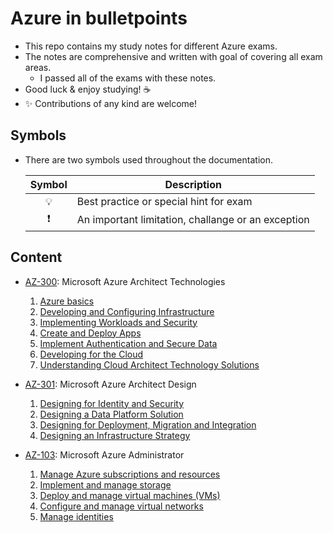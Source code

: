 # Azure in bulletpoints

- This repo contains my study notes for different Azure exams.
- The notes are comprehensive and written with goal of covering all exam areas.
  - I passed all of the exams with these notes.
- Good luck & enjoy studying! ☕
- ✨ Contributions of any kind are welcome!

## Symbols

- There are two symbols used throughout the documentation.

    | Symbol | Description |
    |:------:|-------------|
    | 💡 | Best practice or special hint for exam |
    | ❗ | An important limitation, challange or an exception |

## Content

- [AZ-300](https://www.microsoft.com/en-us/learning/exam-az-300.aspx): Microsoft Azure Architect Technologies
  1. [Azure basics](AZ-300%20Microsoft%20Azure%20Architect%20Technologies/0.%20Azure%20basics.md)
  2. [Developing and Configuring Infrastructure](AZ-300%20Microsoft%20Azure%20Architect%20Technologies/1.%20Developing%20and%20Configuring%20Infrastructure.md)
  3. [Implementing Workloads and Security](AZ-300%20Microsoft%20Azure%20Architect%20Technologies/2.%20Implementing%20Workloads%20and%20Security.md)
  4. [Create and Deploy Apps](AZ-300%20Microsoft%20Azure%20Architect%20Technologies/3.%20Create%20and%20Deploy%20Apps.md)
  5. [Implement Authentication and Secure Data](AZ-300%20Microsoft%20Azure%20Architect%20Technologies/4.%20Implement%20Authentication%20and%20Secure%20Data.md)
  6. [Developing for the Cloud](AZ-300%20Microsoft%20Azure%20Architect%20Technologies/5.%20Developing%20for%20the%20Cloud.md)
  7. [Understanding Cloud Architect Technology Solutions](AZ-300%20Microsoft%20Azure%20Architect%20Technologies/6.%20Understanding%20Cloud%20Architect%20Technology%20Solutions.md)

- [AZ-301](https://www.microsoft.com/en-us/learning/exam-az-301.aspx): Microsoft Azure Architect Design
  1. [Designing for Identity and Security](AZ-301%20Microsoft%20Azure%20Architect%20Design/1.%20Designing%20for%20Identity%20and%20Security.md)
  2. [Designing a Data Platform Solution](AZ-301%20Microsoft%20Azure%20Architect%20Design/2.%20Designing%20a%20Data%20Platform%20Solution.md)
  3. [Designing for Deployment, Migration and Integration](AZ-301%20Microsoft%20Azure%20Architect%20Design/3.%20Designing%20for%20Deployment,%20Migration%20and%20Integration.md)
  4. [Designing an Infrastructure Strategy](AZ-301%20Microsoft%20Azure%20Architect%20Design/4.%20Designing%20an%20Infrastructure%20Strategy.md)

- [AZ-103](https://www.microsoft.com/en-us/learning/exam-az-103.aspx): Microsoft Azure Administrator
  1. [Manage Azure subscriptions and resources](AZ-103%20Microsoft%20Azure%20Administrator/1.%20Manage%20Azure%20subscriptions%20and%20resources.md)
  2. [Implement and manage storage](AZ-103%20Microsoft%20Azure%20Administrator/2.%20Implement%20and%20manage%20storage.md)
  3. [Deploy and manage virtual machines (VMs)](AZ-103%20Microsoft%20Azure%20Administrator/3.%20Deploy%20and%20manage%20virtual%20machines%20(VMs).md)
  4. [Configure and manage virtual networks](AZ-103%20Microsoft%20Azure%20Administrator/4.%20Configure%20and%20manage%20virtual%20networks.md)
  5. [Manage identities](AZ-103%20Microsoft%20Azure%20Administrator/5.%20Manage%20identities.md)
